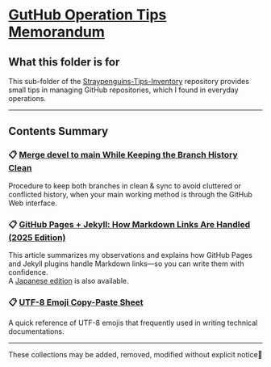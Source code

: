 # [GutHub Operation Tips Memorandum](https://github.com/Tatsuya-Nonogaki/Straypenguins-Tips-Inventory/tree/main/GitHub)

## What this folder is for

This sub-folder of the [Straypenguins-Tips-Inventory](https://github.com/Tatsuya-Nonogaki/Straypenguins-Tips-Inventory) repository provides small tips in managing GitHub repositories, which I found in everyday operations.

---

## Contents Summary

### 📋 [Merge devel to main While Keeping the Branch History Clean](merge_devel_to_main_clean_history.md)
Procedure to keep both branches in clean & sync to avoid cluttered or conflicted history, when your main working method is through the GitHub Web interface.

### 📋 [GitHub Pages + Jekyll: How Markdown Links Are Handled (2025 Edition)](github-pages-md-link-behavior.md)
This article summarizes my observations and explains how GitHub Pages and Jekyll plugins handle Markdown links—so you can write them with confidence.  
A [Japanese edition](github-pages-md-link-behavior_ja.md) is also available.

### 📋 [UTF-8 Emoji Copy-Paste Sheet](emoji-utf8.md)
A quick reference of UTF-8 emojis that frequently used in writing technical documentations.

---

These collections may be added, removed, modified without explicit notice🥺
